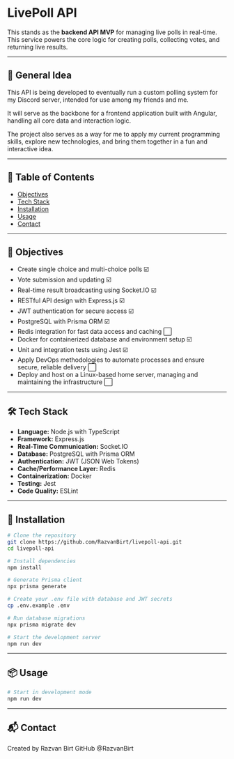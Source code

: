 # LivePoll API

This stands as the **backend API MVP** for managing live polls in real-time. This service powers the core logic for creating polls, collecting votes, and returning live results.

---

## 📌 General Idea

This API is being developed to eventually run a custom polling system for my Discord server, intended for use among my friends and me.

It will serve as the backbone for a frontend application built with Angular, handling all core data and interaction logic.

The project also serves as a way for me to apply my current programming skills, explore new technologies, and bring them together in a fun and interactive idea.

---

## 🧭 Table of Contents

- [Objectives](#objectives)
- [Tech Stack](#tech-stack)
- [Installation](#installation)
- [Usage](#usage)
- [Contact](#contact)

---

## 🎯 Objectives

- Create single choice and multi-choice polls ☑️
- Vote submission and updating ☑️
- Real-time result broadcasting using Socket.IO ☑️
- RESTful API design with Express.js ☑️
- JWT authentication for secure access ☑️
- PostgreSQL with Prisma ORM ☑️
- Redis integration for fast data access and caching ⬜
- Docker for containerized database and environment setup ☑️
- Unit and integration tests using Jest ☑️
- Apply DevOps methodologies to automate processes and ensure secure, reliable delivery ⬜
- Deploy and host on a Linux-based home server, managing and maintaining the infrastructure ⬜

---

## 🛠️ Tech Stack

- **Language:** Node.js with TypeScript
- **Framework:** Express.js
- **Real-Time Communication:** Socket.IO
- **Database:** PostgreSQL with Prisma ORM
- **Authentication:** JWT (JSON Web Tokens)
- **Cache/Performance Layer:** Redis
- **Containerization:** Docker
- **Testing:** Jest
- **Code Quality:** ESLint

---

## 🚀 Installation

```bash
# Clone the repository
git clone https://github.com/RazvanBirt/livepoll-api.git
cd livepoll-api

# Install dependencies
npm install

# Generate Prisma client
npx prisma generate

# Create your .env file with database and JWT secrets
cp .env.example .env

# Run database migrations
npx prisma migrate dev

# Start the development server
npm run dev

```

---

## 📦 Usage

```bash
# Start in development mode
npm run dev

```

---

## 📬 Contact
Created by Razvan Birt
GitHub @RazvanBirt